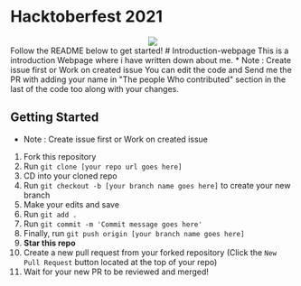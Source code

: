 # Hacktoberfest 2021
<div align="center">
  <img src="IMG/1080x360.jpg" />
  </div>
Follow the README below to get started!
# Introduction-webpage
This is a introduction Webpage where i have written down about me. 
* Note : Create issue first or Work on created issue 
You can edit the code and Send me the PR with adding your name in "The people Who contributed" section in the last of the code too along with your changes.


## Getting Started

* Note : Create issue first or Work on created issue 

1. Fork this repository
2. Run `git clone [your repo url goes here]`
3. CD into your cloned repo
4. Run `git checkout -b [your branch name goes here]` to create your new branch
5. Make your edits and save
6. Run `git add .`
7. Run `git commit -m 'Commit message goes here'`
8. Finally, run `git push origin [your branch name goes here]`
9. **Star this repo**
10. Create a new pull request from your forked repository (Click the `New Pull Request` button located at the top of your repo)
11. Wait for your new PR to be reviewed and merged!
